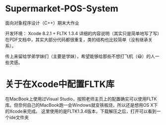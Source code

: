 # Supermarket-POS-System
面向对象程序设计（C++）期末大作业

开发环境： Xcode 8.2.1 + FLTK 1.3.4
详细的内容说明（其实只是简单地写了写）在PDF文档中，其实大部分代码都很重复，类的结构也比较简单（没有继承关系）。

传上来留给学弟学妹们（主要是学妹），希望能够给那些不想打飞机（😷）的人一些灵感。


# 关于在Xcode中配置FLTK库

在MacBook上使用过Visual Studio，按照老师主页上的配置确实可以使用FLTK库。但奈何自己的MacBook跑一会Windows就变铁板烧，所以还是想用OS X下的Xcode来完成。
这里使用的是FLTK1.3.4版本，下载解压之后，打开可以看到一个ide文件夹
